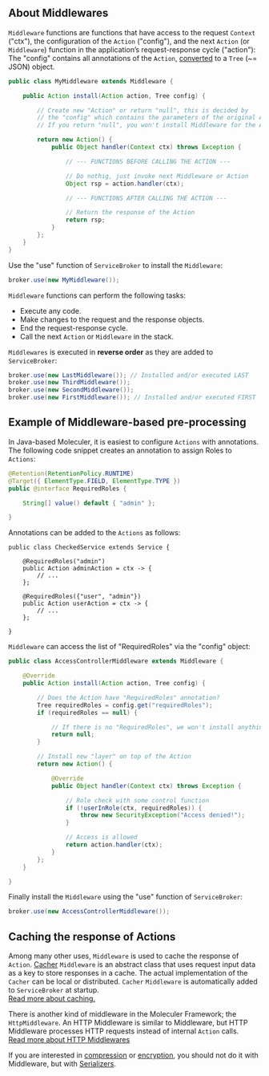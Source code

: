 ## About Middlewares

`Middleware` functions are functions that have access to the request `Context` ("ctx"),
the configuration of the `Action` ("config"),
and the next `Action` (or `Middleware`) function in the application’s request-response cycle ("action"):
The "config" contains all annotations of the `Action`,
[converted](actions.html#converting-java-annotations-to-platform-independent-properties)
to a `Tree` (~= JSON) object.

```java
public class MyMiddleware extends Middleware {

    public Action install(Action action, Tree config) {

        // Create new "Action" or return "null", this is decided by
        // the "config" which contains the parameters of the original Action.
        // If you return "null", you won't install Middleware for the Action.

        return new Action() {
            public Object handler(Context ctx) throws Exception {

                // --- FUNCTIONS BEFORE CALLING THE ACTION ---

                // Do nothig, just invoke next Middleware or Action
                Object rsp = action.handler(ctx);

                // --- FUNCTIONS AFTER CALLING THE ACTION ---

                // Return the response of the Action
                return rsp;
            }
        };
    }
}
```

Use the "use" function of `ServiceBroker` to install the `Middleware`:

```java
broker.use(new MyMiddleware());
```

`Middleware` functions can perform the following tasks:

- Execute any code.
- Make changes to the request and the response objects.
- End the request-response cycle.
- Call the next `Action` or `Middleware` in the stack.

`Middlewares` is executed in **reverse order** as they are added to `ServiceBroker`:

```java
broker.use(new LastMiddleware()); // Installed and/or executed LAST
broker.use(new ThirdMiddleware());
broker.use(new SecondMiddleware());
broker.use(new FirstMiddleware()); // Installed and/or executed FIRST
```

## Example of Middleware-based pre-processing

In Java-based Moleculer, it is easiest to configure `Actions` with annotations.
The following code snippet creates an annotation to assign Roles to `Actions`:

```java
@Retention(RetentionPolicy.RUNTIME)
@Target({ ElementType.FIELD, ElementType.TYPE })
public @interface RequiredRoles {

    String[] value() default { "admin" };

}
```

Annotations can be added to the `Actions` as follows:

```java{3,8}
public class CheckedService extends Service {

    @RequiredRoles("admin")
    public Action adminAction = ctx -> {
        // ...
    };

    @RequiredRoles({"user", "admin"})
    public Action userAction = ctx -> {
        // ...
    };

}
```

`Middleware` can access the list of "RequiredRoles" via the "config" object:

```java
public class AccessControllerMiddleware extends Middleware {

    @Override
    public Action install(Action action, Tree config) {

        // Does the Action have "RequiredRoles" annotation?
        Tree requiredRoles = config.get("requiredRoles");
        if (requiredRoles == null) {

            // If there is no "RequiredRoles", we won't install anything
            return null;
        }

        // Install new "layer" on top of the Action
        return new Action() {

            @Override
            public Object handler(Context ctx) throws Exception {

                // Role check with some control function
                if (!userInRole(ctx, requiredRoles)) {
                    throw new SecurityException("Access denied!");
                }

                // Access is allowed
                return action.handler(ctx);
            }
        };
    }

}
```

Finally install the `Middleware` using the "use" function of `ServiceBroker`:

```java
broker.use(new AccessControllerMiddleware());
```

## Caching the response of Actions

Among many other uses, `Middleware` is used to cache the response of `Action`.
[Cacher](https://github.com/moleculer-java/moleculer-java/blob/master/src/main/java/services/moleculer/cacher/Cacher.java)
`Middleware` is an abstract class that uses request input data as a key to store responses in a cache.
The actual implementation of the `Cacher` can be local or distributed.
`Cacher` `Middleware` is automatically added to `ServiceBroker` at startup.  
[Read more about caching.](caching.html#caching-action-calls)

There is another kind of middleware in the Moleculer Framework; the `HttpMiddleware`.
An HTTP Middleware is similar to Middleware, but HTTP Middleware processes HTTP requests instead of internal `Action` calls.  
[Read more about HTTP Middlewares](moleculer-web.html#http-middlewares)

If you are interested in
[compression](serializers.html#compressing-messages)
or
[encryption](serializers.html#message-level-encryption),
you should not do it with Middleware, but with
[Serializers](serializers.html#about-data-serialization).
